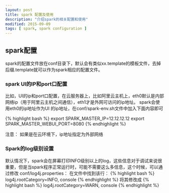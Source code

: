 ```yaml
---
layout: post
title: spark 配置及使用
description: "介绍spark的相关配置和使用"
modified: 2015-09-09
tags: [ spark, spark configuration ]
---
```


## spark配置 ##
spark的配置文件放在conf目录下，默认会有类似xx.template的模板文件，去掉后缀.template就可以作为spark相应的配置文件。

### spark UI的IP和port口配置 ###
比如，UI的ip和port口配置，在云服务器上，比如阿里云主机上，eth0默认是内部网络ip（用于阿里云主机之间通信），eth1才是外网可访问的ip地址。
spark会使用eth0的ip地址作为UI 的ip地址，在conf/spark-env.sh文件中加入下面内容即可

{% highlight bash %}
export SPARK_MASTER_IP=12.12.12.12
export SPARK_MASTER_WEBUI_PORT=8080
{% endhighlight %}

注意： 如果是在云环境下，ip地址指定为外部网络

### Spark的log级别设置 ###
默认情况下，spark会在屏幕打印INFO级别以上的log，这些信息对于调试来说很重要，但是当spark程序正常运行时，可能不需要这么多信息，这个时候，可以通过修改
conf/log4j.properties：
在文件中找到该行：
{% highlight bash %}
log4j.rootCategory=INFO, console
{% endhighlight %}
将其修改成
{% highlight bash %}
log4j.rootCategory=WARN, console
{% endhighlight %}


